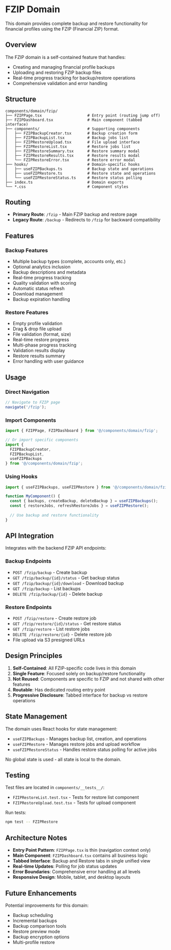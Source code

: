 # FZIP Domain

This domain provides complete backup and restore functionality for financial profiles using the FZIP (Financial ZIP) format.

## Overview

The FZIP domain is a self-contained feature that handles:
- Creating and managing financial profile backups
- Uploading and restoring FZIP backup files
- Real-time progress tracking for backup/restore operations
- Comprehensive validation and error handling

## Structure

```
components/domain/fzip/
├── FZIPPage.tsx                    # Entry point (routing jump off)
├── FZIPDashboard.tsx               # Main component (tabbed interface)
├── components/                     # Supporting components
│   ├── FZIPBackupCreator.tsx       # Backup creation form
│   ├── FZIPBackupList.tsx          # Backup jobs list
│   ├── FZIPRestoreUpload.tsx       # File upload interface
│   ├── FZIPRestoreList.tsx         # Restore jobs list
│   ├── FZIPRestoreSummary.tsx      # Restore summary modal
│   ├── FZIPRestoreResults.tsx      # Restore results modal
│   └── FZIPRestoreError.tsx        # Restore error modal
├── hooks/                          # Domain-specific hooks
│   ├── useFZIPBackups.ts           # Backup state and operations
│   ├── useFZIPRestore.ts           # Restore state and operations
│   └── useFZIPRestoreStatus.ts     # Restore status polling
├── index.ts                        # Domain exports
└── *.css                           # Component styles
```

## Routing

- **Primary Route**: `/fzip` - Main FZIP backup and restore page
- **Legacy Route**: `/backup` - Redirects to `/fzip` for backward compatibility

## Features

### Backup Features
- Multiple backup types (complete, accounts only, etc.)
- Optional analytics inclusion
- Backup descriptions and metadata
- Real-time progress tracking
- Quality validation with scoring
- Automatic status refresh
- Download management
- Backup expiration handling

### Restore Features
- Empty profile validation
- Drag & drop file upload
- File validation (format, size)
- Real-time restore progress
- Multi-phase progress tracking
- Validation results display
- Restore results summary
- Error handling with user guidance

## Usage

### Direct Navigation
```typescript
// Navigate to FZIP page
navigate('/fzip');
```

### Import Components
```typescript
import { FZIPPage, FZIPDashboard } from '@/components/domain/fzip';

// Or import specific components
import { 
  FZIPBackupCreator, 
  FZIPBackupList,
  useFZIPBackups 
} from '@/components/domain/fzip';
```

### Using Hooks
```typescript
import { useFZIPBackups, useFZIPRestore } from '@/components/domain/fzip';

function MyComponent() {
  const { backups, createBackup, deleteBackup } = useFZIPBackups();
  const { restoreJobs, refreshRestoreJobs } = useFZIPRestore();
  
  // Use backup and restore functionality
}
```

## API Integration

Integrates with the backend FZIP API endpoints:

### Backup Endpoints
- `POST /fzip/backup` - Create backup
- `GET /fzip/backup/{id}/status` - Get backup status
- `GET /fzip/backup/{id}/download` - Download backup
- `GET /fzip/backup` - List backups
- `DELETE /fzip/backup/{id}` - Delete backup

### Restore Endpoints
- `POST /fzip/restore` - Create restore job
- `GET /fzip/restore/{id}/status` - Get restore status
- `GET /fzip/restore` - List restore jobs
- `DELETE /fzip/restore/{id}` - Delete restore job
- File upload via S3 presigned URLs

## Design Principles

1. **Self-Contained**: All FZIP-specific code lives in this domain
2. **Single Feature**: Focused solely on backup/restore functionality
3. **Not Reused**: Components are specific to FZIP and not shared with other features
4. **Routable**: Has dedicated routing entry point
5. **Progressive Disclosure**: Tabbed interface for backup vs restore operations

## State Management

The domain uses React hooks for state management:
- `useFZIPBackups` - Manages backup list, creation, and operations
- `useFZIPRestore` - Manages restore jobs and upload workflow
- `useFZIPRestoreStatus` - Handles restore status polling for active jobs

No global state is used - all state is local to the domain.

## Testing

Test files are located in `components/__tests__/`:
- `FZIPRestoreList.test.tsx` - Tests for restore list component
- `FZIPRestoreUpload.test.tsx` - Tests for upload component

Run tests:
```bash
npm test -- FZIPRestore
```

## Architecture Notes

- **Entry Point Pattern**: `FZIPPage.tsx` is thin (navigation context only)
- **Main Component**: `FZIPDashboard.tsx` contains all business logic
- **Tabbed Interface**: Backup and Restore tabs in single unified view
- **Real-time Updates**: Polling for job status updates
- **Error Boundaries**: Comprehensive error handling at all levels
- **Responsive Design**: Mobile, tablet, and desktop layouts

## Future Enhancements

Potential improvements for this domain:
- Backup scheduling
- Incremental backups
- Backup comparison tools
- Restore preview mode
- Backup encryption options
- Multi-profile restore

